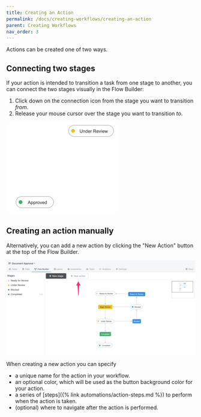 ```yaml
---
title: Creating an Action
permalink: /docs/creating-workflows/creating-an-action
parent: Creating Workflows
nav_order: 3
---
```

Actions can be created one of two ways.

## Connecting two stages

If your action is intended to transition a task from one stage to another, you can connect the two stages visually in
the Flow Builder:

1. Click down on the connection icon from the stage you want to transition *from*.
2. Release your mouse cursor over the stage you want to transition *to*.

![](/assets/images/c68d232-connect-stages.gif)

## Creating an action manually

Alternatively, you can add a new action by clicking the "New Action" button at the top of the Flow Builder.

![](/assets/images/0f60a10-new-action.png)

When creating a new action you can specify

* a unique name for the action in your workflow.
* an optional color, which will be used as the button background color for your action.
* a series of [steps]({% link automations/action-steps.md %}) to perform when the action is taken.
* (optional) where to navigate after the action is performed.
